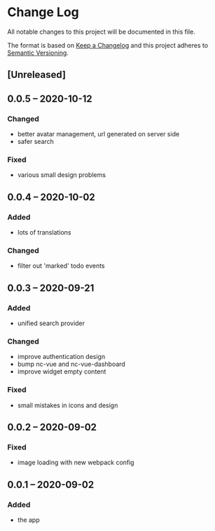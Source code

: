 # Change Log
All notable changes to this project will be documented in this file.

The format is based on [Keep a Changelog](http://keepachangelog.com/)
and this project adheres to [Semantic Versioning](http://semver.org/).

## [Unreleased]

## 0.0.5 – 2020-10-12
### Changed
- better avatar management, url generated on server side
- safer search

### Fixed
- various small design problems

## 0.0.4 – 2020-10-02
### Added
- lots of translations

### Changed
- filter out 'marked' todo events

## 0.0.3 – 2020-09-21
### Added
* unified search provider

### Changed
* improve authentication design
* bump nc-vue and nc-vue-dashboard
* improve widget empty content

### Fixed
* small mistakes in icons and design

## 0.0.2 – 2020-09-02
### Fixed
* image loading with new webpack config

## 0.0.1 – 2020-09-02
### Added
* the app
